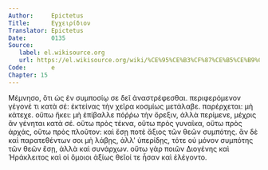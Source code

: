 ```yaml
---
Author:     Epictetus  
Title:      Εγχειρίδιον  
Translator: Epictetus  
Date:       0135  
Source:
   label: el.wikisource.org
   url: https://el.wikisource.org/wiki/%CE%95%CE%B3%CF%87%CE%B5%CE%B9%CF%81%CE%AF%CE%B4%CE%B9%CE%BF%CE%BD 
Code:       e  
Chapter: 15
---
```


Μέμνησο, ὅτι ὡς ἐν συμποσίῳ σε δεῖ ἀναστρέφεσθαι. περιφερόμενον γέγονέ τι κατὰ
σέ: ἐκτείνας τὴν χεῖρα κοσμίως μετάλαβε. παρέρχεται: μὴ κάτεχε. οὔπω ἥκει: μὴ
ἐπίβαλλε πόῤῥω τὴν ὄρεξιν, ἀλλὰ περίμενε, μέχρις ἂν γένηται κατὰ σέ. οὕτω πρὸς
τέκνα, οὕτω πρὸς γυναῖκα, οὕτω πρὸς ἀρχάς, οὕτω πρὸς πλοῦτον: καὶ ἔσῃ ποτὲ
ἄξιος τῶν θεῶν συμπότης. ἂν δὲ καὶ παρατεθέντων σοι μὴ λάβῃς, ἀλλ' ὑπερίδῃς,
τότε οὐ μόνον συμπότης τῶν θεῶν ἔσῃ, ἀλλὰ καὶ συνάρχων. οὕτω γὰρ ποιῶν Διογένης
καὶ Ἡράκλειτος καὶ οἱ ὅμοιοι ἀξίως θεῖοί τε ἦσαν καὶ ἐλέγοντο.


